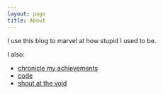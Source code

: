 ```yaml
---
layout: page
title: About
---
```


I use this blog to marvel at how stupid I used to be.

I also:

* [chronicle my achievements](https://www.linkedin.com/in/thedeshpande)
* [code](https://github.com/kanud)
* [shout at the void](https://twitter.com/KanuDeshpande)
